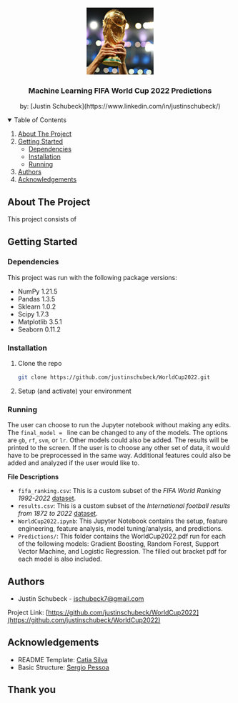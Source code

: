 <!-- PROJECT LOGO -->
<br />
<p align="center">
  <a href="https://www.si.com/soccer/2018/07/14/world-cup-trophy-weight-height-size-history-details">
    <img src="images/trophy.jpg" alt="Logo" width="150" height="150">
  </a>

  <h3 align="center">Machine Learning FIFA World Cup 2022 Predictions</h3>
  <p align="center">
    by: [Justin Schubeck](https://www.linkedin.com/in/justinschubeck/)
  </p>
</p>

<!-- TABLE OF CONTENTS -->
<details open="open">
  <summary>Table of Contents</summary>
  <ol>
    <li>
      <a href="#about-the-project">About The Project</a>
    </li>
    <li>
      <a href="#getting-started">Getting Started</a>
      <ul>
        <li><a href="#dependencies">Dependencies</a></li>
        <li><a href="#installation">Installation</a></li>
        <li><a href="#running">Running</a></li>
      </ul>
    </li>
    <li><a href="#authors">Authors</a></li>
    <li><a href="#acknowledgements">Acknowledgements</a></li>
  </ol>
</details>



<!-- ABOUT THE PROJECT -->
## About The Project
This project consists of 

<!-- GETTING STARTED -->
## Getting Started

### Dependencies
This project was run with the following package versions:

* NumPy 1.21.5
* Pandas 1.3.5
* Sklearn 1.0.2
* Scipy 1.7.3
* Matplotlib 3.5.1
* Seaborn 0.11.2

### Installation

1. Clone the repo
   ```sh
   git clone https://github.com/justinschubeck/WorldCup2022.git
   ```
2. Setup (and activate) your environment

### Running
The user can choose to run the Jupyter notebook without making any edits. The ```final_model = ``` line can be changed to any of the models. The options are ```gb```, ```rf```, ```svm```, or ```lr```. Other models could also be added. The results will be printed to the screen. If the user is to choose any other set of data, it would have to be preprocessed in the same way. Additional features could also be added and analyzed if the user would like to. 

**File Descriptions**
* ```fifa_ranking.csv```: This is a custom subset of the *FIFA World Ranking 1992-2022* [dataset](https://www.kaggle.com/datasets/cashncarry/fifaworldranking?resource=download). 
* ```results.csv```: This is a custom subset of the *International football results from 1872 to 2022* [dataset](https://www.kaggle.com/datasets/martj42/international-football-results-from-1872-to-2017).
* ```WorldCup2022.ipynb```: This Jupyter Notebook contains the setup, feature engineering, feature analysis, model tuning/analysis, and predictions.
* ```Predictions/```: This folder contains the WorldCup2022.pdf run for each of the following models: Gradient Boosting, Random Forest, Support Vector Machine, and Logistic Regression. The filled out bracket pdf for each model is also included.

<!-- Authors -->
## Authors
* Justin Schubeck - jschubeck7@gmail.com

Project Link: [https://github.com/justinschubeck/WorldCup2022](https://github.com/justinschubeck/WorldCup2022)


<!-- ACKNOWLEDGEMENTS -->
## Acknowledgements

* README Template: [Catia Silva](https://faculty.eng.ufl.edu/catia-silva/)
* Basic Structure: [Sergio Pessoa](https://www.kaggle.com/code/sslp23/predicting-fifa-2022-world-cup-with-ml)

## Thank you